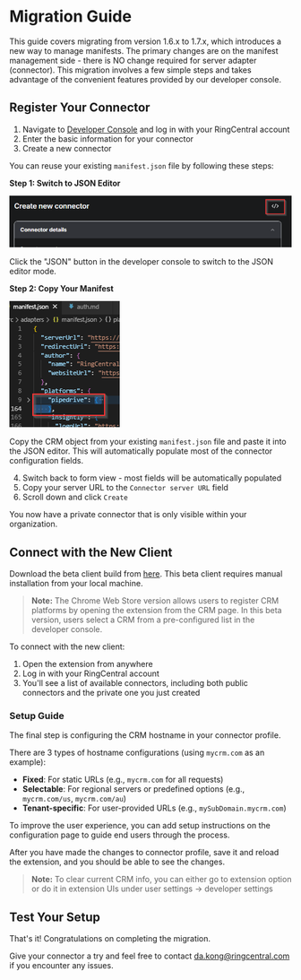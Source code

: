 # Migration Guide

This guide covers migrating from version 1.6.x to 1.7.x, which introduces a new way to manage manifests. The primary changes are on the manifest management side - there is NO change required for server adapter (connector). This migration involves a few simple steps and takes advantage of the convenient features provided by our developer console.

## Register Your Connector

1. Navigate to [Developer Console](https://appconnect.labs.ringcentral.com/console) and log in with your RingCentral account
2. Enter the basic information for your connector
3. Create a new connector

You can reuse your existing `manifest.json` file by following these steps:

**Step 1: Switch to JSON Editor**

![click this button to switch to JSON editor](../img/developer-console-json-editor.png)

Click the "JSON" button in the developer console to switch to the JSON editor mode.

**Step 2: Copy Your Manifest**

![copy manifest JSON](../img/developer-console-manifest-json.png)

Copy the CRM object from your existing `manifest.json` file and paste it into the JSON editor. This will automatically populate most of the connector configuration fields.

4. Switch back to form view - most fields will be automatically populated
5. Copy your server URL to the `Connector server URL` field
6. Scroll down and click `Create`

You now have a private connector that is only visible within your organization.

## Connect with the New Client

Download the beta client build from [here](https://rc-unified-crm-extension-serverlessdeploymentbuck-kvb7fti23x1f.s3.us-east-1.amazonaws.com/dist.zip). This beta client requires manual installation from your local machine.

> **Note:** The Chrome Web Store version allows users to register CRM platforms by opening the extension from the CRM page. In this beta version, users select a CRM from a pre-configured list in the developer console.

To connect with the new client:

1. Open the extension from anywhere
2. Log in with your RingCentral account
3. You'll see a list of available connectors, including both public connectors and the private one you just created

### Setup Guide

The final step is configuring the CRM hostname in your connector profile.

There are 3 types of hostname configurations (using `mycrm.com` as an example):

- **Fixed**: For static URLs (e.g., `mycrm.com` for all requests)
- **Selectable**: For regional servers or predefined options (e.g., `mycrm.com/us`, `mycrm.com/au`)
- **Tenant-specific**: For user-provided URLs (e.g., `mySubDomain.mycrm.com`)

To improve the user experience, you can add setup instructions on the configuration page to guide end users through the process.

After you have made the changes to connector profile, save it and reload the extension, and you should be able to see the changes.

> **Note:** To clear current CRM info, you can either go to extension option or do it in extension UIs under user settings -> developer settings

## Test Your Setup

That's it! Congratulations on completing the migration. 

Give your connector a try and feel free to contact da.kong@ringcentral.com if you encounter any issues.